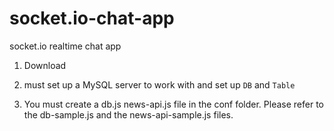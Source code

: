 # socket.io-chat-app
 socket.io realtime chat app

1. Download


2. must set up a MySQL server to work with and set up ```DB``` and ```Table```


3. You must create a db.js news-api.js file in the conf folder. Please refer to the db-sample.js and the news-api-sample.js files.
